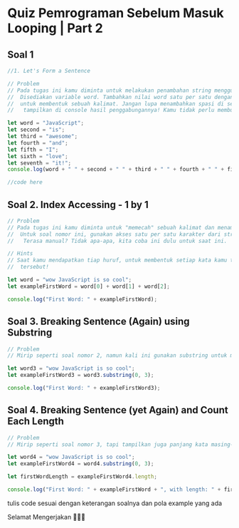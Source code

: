 # Quiz Pemrograman Sebelum Masuk Looping | Part 2

## Soal 1

```js
//1. Let's Form a Sentence

// Problem
// Pada tugas ini kamu diminta untuk melakukan penambahan string menggunakan simbol +.
//  Disediakan variable word. Tambahkan nilai word satu per satu dengan nilai variable lain
//  untuk membentuk sebuah kalimat. Jangan lupa menambahkan spasi di setiap kata, dan
//   tampilkan di console hasil penggabungannya! Kamu tidak perlu membuat variable baru!

let word = "JavaScript";
let second = "is";
let third = "awesome";
let fourth = "and";
let fifth = "I";
let sixth = "love";
let seventh = "it!";
console.log(word + " " + second + " " + third + " " + fourth + " " + fifth + " " + sixth + " " + seventh);

//code here
```

## Soal 2. Index Accessing - 1 by 1

```js
// Problem
// Pada tugas ini kamu diminta untuk "memecah" sebuah kalimat dan menampilkan setiap kata didalamnya.
//  Untuk soal nomor ini, gunakan akses satu per satu karakter dari string untuk mengambil setiap huruf dalam kata.
//   Terasa manual? Tidak apa-apa, kita coba ini dulu untuk saat ini.

// Hints
// Saat kamu mendapatkan tiap huruf, untuk membentuk setiap kata kamu tinggal menggunakan simbol + untuk membentuk kata
//  tersebut!

let word = "wow JavaScript is so cool";
let exampleFirstWord = word[0] + word[1] + word[2];

console.log("First Word: " + exampleFirstWord);
```

## Soal 3. Breaking Sentence (Again) using Substring

```js
// Problem
// Mirip seperti soal nomor 2, namun kali ini gunakan substring untuk mengambil potongan dari tiap kata!

let word3 = "wow JavaScript is so cool";
let exampleFirstWord3 = word3.substring(0, 3);

console.log("First Word: " + exampleFirstWord3);
```

## Soal 4. Breaking Sentence (yet Again) and Count Each Length

```js
// Problem
// Mirip seperti soal nomor 3, tapi tampilkan juga panjang kata masing-masingnya!

let word4 = "wow JavaScript is so cool";
let exampleFirstWord4 = word4.substring(0, 3);

let firstWordLength = exampleFirstWord4.length;

console.log("First Word: " + exampleFirstWord + ", with length: " + firstWordLength);
```

tulis code sesuai dengan keterangan soalnya dan pola example yang ada

Selamat Mengerjakan 👨🏻‍🌾

